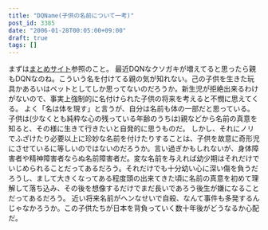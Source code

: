 ```yaml
---
title: "DQName(子供の名前について一考)"
post_id: 3385
date: "2006-01-28T00:05:00+09:00"
draft: true
tags: []
---
```



まずは[まとめサイト](http://dqname.jp/)参照のこと。 最近DQNなクソガキが増えてると思ったら親もDQNなのね。こういう名を付けてる親の気が知れない。己の子供を生きた玩具かあるいはペットとしてしか思ってないのだろうか。新生児が拒絶出来るわけがないので、事実上強制的に名付けられた子供の将来を考えると不憫に思えてくる。 よく「名は体を現す」と言うが、自分は名前も体の一部だと思っている。 子供は(少なくとも純粋な心の残っている年齢のうちは)親などから名前の真意を知ると、その様に生きて行きたいと自発的に思うものだ。 しかし、それにノリでふざけたり必要以上に珍妙な名前を付けたりすることは、子供を故意に奇形児にさせているに等しいのではないのだろうか。言い過ぎかもしれないが、身体障害者や精神障害者ならぬ名前障害者だ。変な名前を与えれば幼少期はそれだけでいじめられることだってあるだろう。それだけでも十分幼い心に深い傷を負うだろうし、まして大きくなってある程度頭の出来てきた頃に名前の真意を初めて理解して落ち込み、その後を想像するだけでまだ長いであろう後生が嫌になることだってあるだろう。 近い将来名前がヘンなせいで自殺、なんて事件も多発するんじゃなかろうか。この子供たちが日本を背負っていく数十年後がどうなるか心配だ。
